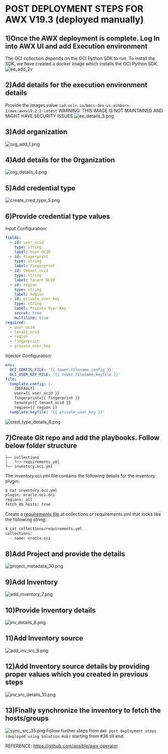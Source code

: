 # POST DEPLOYMENT STEPS FOR AWX V19.3 (deployed manually)

## 1)Once the AWX deployment is complete. Log In into AWX UI and add Execution environment

The OCI collection depends on the OCI Python SDK to run.
To install the SDK, we have created a docker image which installs the OCI Python SDK.
![ee_add_2v](images/awx/manual/ee_add_2.png)

## 2)Add details for the execution environment details

Provide the images value `iad.ocir.io/bmcs-dex-us-ashburn-1/awx:awxv19.2.2-latest`
WARNING: THIS IMAGE IS NOT MAINTAINED AND MIGHT HAVE SECURITY ISSUES
![ee_details_3.png](images/awx/manual/ee_details_3.png)

## 3)Add organization

![org_add_1.png](images/awx/manual/org_add_1.png)

## 4)Add details for the Organization

![org_details_4.png](images/awx/manual/org_details_4.png)

## 5)Add credential type

![create_cred_type_5.png](images/awx/manual/create_cred_type_5.png)

## 6)Provide credential type values

Input Configuration:

```yaml
fields:
  - id: user_ocid
    type: string
    label: User OCID
  - id: fingerprint
    type: string
    label: Fingerprint
  - id: tenant_ocid
    type: string
    label: Tenant OCID
  - id: region
    type: string
    label: Region
  - id: private_user_key
    type: string
    label: Private User Key
    secret: true
    multiline: true
required:
  - user_ocid
  - tenant_ocid
  - region
  - fingerprint
  - private_user_key
```

Injector Configuration:

```yaml
env:
  OCI_CONFIG_FILE: '{{ tower.filename.config }}'
  OCI_USER_KEY_FILE: '{{ tower.filename.keyfile }}'
file:
  template.config: |-
    [DEFAULT]
    user={{ user_ocid }}
    fingerprint={{ fingerprint }}
    tenancy={{ tenant_ocid }}
    region={{ region }}
  template.keyfile: '{{ private_user_key }}'
```

![cred_type_details_6.png](images/awx/manual/cred_type_details_6.png)

## 7)Create Git repo and add the playbooks. Follow below folder structure

```text
├── collections
│   └── requirements.yml
└── inventory.oci.yml
```

The inventory.oci.yml file contains the following details for the inventory plugin:

```bash
$ cat inventory.oci.yml
plugin: oracle.oci.oci
regions: all
fetch_db_hosts: true
```

Create a [requirements file](https://docs.ansible.com/ansible/latest/user_guide/collections_using.html#install-multiple-collections-with-a-requirements-file) at collections or requirements.yml that looks like the following string:

```bash
$ cat collections/requirements.yml
collections:
  - name: oracle.oci
```

## 8)Add Project and provide the details

![project_metadata_30.png](images/awx/project_metadata_30.png)

## 9)Add Inventory

![add_inventory_7.png](images/awx/manual/add_inventory_7.png)

## 10)Provide Inventory details

![inv_details_8.png](images/awx/manual/inv_details_8.png)

## 11)Add Inventory source

![add_inv_src_9.png](images/awx/manual/add_inv_src_9.png)

## 12)Add Inventory source details by providing proper values which you created in previous steps

![inv_src_details_10.png](images/awx/manual/inv_src_details_10.png)

## 13)Finally synchronize the inventory to fetch the hosts/groups

![sync_src_35.png](images/awx/sync_src_35.png)
Follow further steps from `AWX post deployment steps (deployed using Solution Hub)` starting from #36 till end.

REFERENCE: <https://github.com/ansible/awx-operator>
